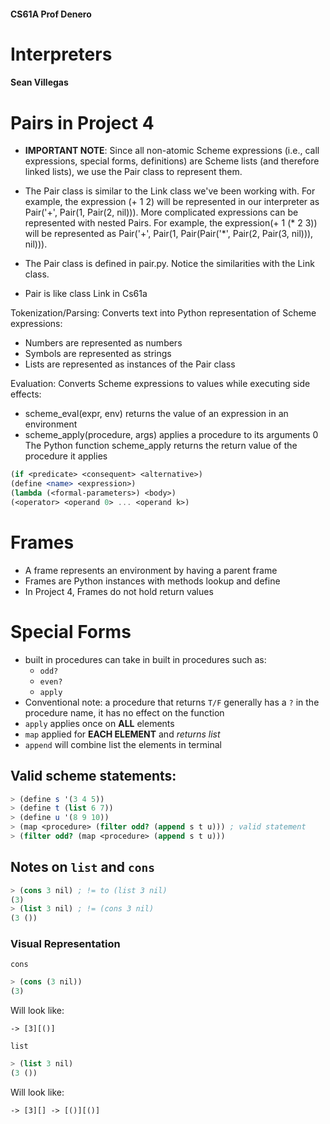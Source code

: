 #### CS61A Prof Denero 
# Interpreters 
#### Sean Villegas



# Pairs in Project 4

- **IMPORTANT NOTE**: Since all non-atomic Scheme expressions (i.e., call expressions, special forms, definitions) are Scheme lists (and therefore linked lists), we use the Pair class to represent them. 
- The Pair class is similar to the Link class we've been working with. For example, the expression (+ 1 2) will be represented in our interpreter as Pair('+', Pair(1, Pair(2, nil))). More complicated expressions can be represented with nested Pairs. For example, the expression(+ 1 (* 2 3)) will be represented as Pair('+', Pair(1, Pair(Pair('*', Pair(2, Pair(3, nil))), nil))). 
- The Pair class is defined in pair.py. Notice the similarities with the Link class.

- Pair is like class Link in Cs61a

Tokenization/Parsing: Converts text into Python representation of Scheme expressions:

- Numbers are represented as numbers
- Symbols are represented as strings
- Lists are represented as instances of the Pair class

Evaluation: Converts Scheme expressions to values while executing side effects:
- scheme_eval(expr, env) returns the value of an expression in an environment
- scheme_apply(procedure, args) applies a procedure to its arguments
0 The Python function scheme_apply returns the return value of the procedure it applies

```scheme
(if <predicate> <consequent> <alternative>)
(define <name> <expression>)
(lambda (<formal-parameters>) <body>)
(<operator> <operand 0> ... <operand k>)
```

# Frames
- A frame represents an environment by having a parent frame
- Frames are Python instances with methods lookup and define
- In Project 4, Frames do not hold return values

# Special Forms
- built in procedures can take in built in procedures such as: 
    - `odd?`
    - `even?`
    - `apply`
- Conventional note: a procedure that returns `T/F` generally has a `?` in the procedure name, it has no effect on the function 
- `apply` applies once on **ALL** elements
- `map` applied for **EACH ELEMENT** and _returns list_
- `append` will combine list the elements in terminal 

## Valid scheme statements: 
```scheme
> (define s '(3 4 5))
> (define t (list 6 7))
> (define u '(8 9 10))
> (map <procedure> (filter odd? (append s t u))) ; valid statement
> (filter odd? (map <procedure> (append s t u)))
```

## Notes on `list` and `cons`
```scheme
> (cons 3 nil) ; != to (list 3 nil)
(3)
> (list 3 nil) ; != (cons 3 nil)
(3 ())
```

### Visual Representation
`cons`
```scheme 
> (cons (3 nil))
(3)
```
Will look like: 
```text
-> [3][()]
```
`list`
```scheme 
> (list 3 nil) 
(3 ())
```
Will look like: 
```text
-> [3][] -> [()][()]
```